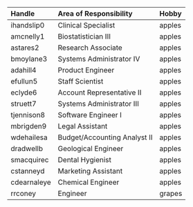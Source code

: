 | Handle      | Area of Responsibility       | Hobby  |
| :---------- | :--------------------------- | :----- |
| ihandslip0  | Clinical Specialist          | apples |
| amcnelly1   | Biostatistician III          | apples |
| astares2    | Research Associate           | apples |
| bmoylane3   | Systems Administrator IV     | apples |
| adahill4    | Product Engineer             | apples |
| efullun5    | Staff Scientist              | apples |
| eclyde6     | Account Representative II    | apples |
| struett7    | Systems Administrator III    | apples |
| tjennison8  | Software Engineer I          | apples |
| mbrigden9   | Legal Assistant              | apples |
| wdehailesa  | Budget/Accounting Analyst II | apples |
| dradwellb   | Geological Engineer          | apples |
| smacquirec  | Dental Hygienist             | apples |
| cstanneyd   | Marketing Assistant          | apples |
| cdearnaleye | Chemical Engineer            | apples |
| rrconey     | Engineer                     | grapes |